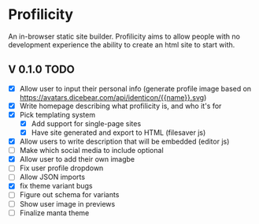 # Profilicity

An in-browser static site builder. Profilicity aims to allow people with no development experience the ability to create an html site to start with.



## V 0.1.0 TODO

- [x] Allow user to input their personal info (generate profile image based on https://avatars.dicebear.com/api/identicon/{{name}}.svg)
- [x] Write homepage describing what profilicity is, and who it's for
- [x] Pick templating system
  - [x] Add support for single-page sites
  - [x] Have site generated and export to HTML (filesaver js)
- [x] Allow users to write description that will be embedded (editor js)
- [ ] Make which social media to include optional
- [x] Allow user to add their own imagbe
- [ ] Fix user profile dropdown
- [ ] Allow JSON imports
- [x] fix theme variant bugs
- [ ] Figure out schema for variants
- [ ] Show user image in previews
- [ ] Finalize manta theme
